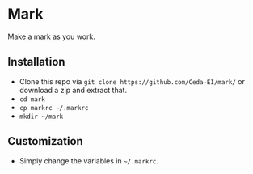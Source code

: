 # Mark

Make a mark as you work.

## Installation

+ Clone this repo via `git clone https://github.com/Ceda-EI/mark/` or
download a zip and extract that.
+ `cd mark`
+ `cp markrc ~/.markrc`
+ `mkdir ~/mark`

## Customization

+ Simply change the variables in `~/.markrc`.
